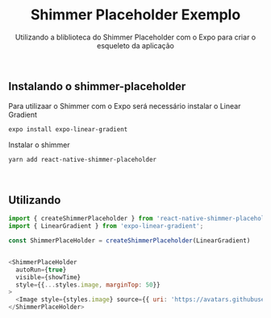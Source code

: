 
<h1 align="center">
    Shimmer Placeholder Exemplo
</h1>
<p align="center">Utilizando a bliblioteca do Shimmer Placeholder com o Expo para criar o esqueleto da aplicação</p>


<br/>

## Instalando o shimmer-placeholder

Para utilizaar o Shimmer com o Expo será necessário instalar o Linear Gradient

```bash
expo install expo-linear-gradient
```

Instalar o shimmer

```bash
yarn add react-native-shimmer-placeholder
```
<br/>

## Utilizando

```javascript
import { createShimmerPlaceholder } from 'react-native-shimmer-placeholder'
import { LinearGradient } from 'expo-linear-gradient';

const ShimmerPlaceHolder = createShimmerPlaceholder(LinearGradient)


<ShimmerPlaceHolder
  autoRun={true}
  visible={showTime}
  style={{...styles.image, marginTop: 50}}
>
  <Image style={styles.image} source={{ uri: 'https://avatars.githubusercontent.com/u/44972197?v=4' }} />
</ShimmerPlaceHolder>
```

